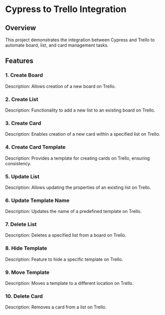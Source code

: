 # Cypress to Trello Integration
## Overview
This project demonstrates the integration between Cypress and Trello to automate board, list, and card management tasks.

## Features
### 1. Create Board
Description: Allows creation of a new board on Trello.

### 2. Create List
Description: Functionality to add a new list to an existing board on Trello.
### 3. Create Card
Description: Enables creation of a new card within a specified list on Trello.
### 4. Create Card Template
Description: Provides a template for creating cards on Trello, ensuring consistency.
### 5. Update List
Description: Allows updating the properties of an existing list on Trello.
### 6. Update Template Name
Description: Updates the name of a predefined template on Trello.
### 7. Delete List
Description: Deletes a specified list from a board on Trello.
### 8. Hide Template
Description: Feature to hide a specific template on Trello.
### 9. Move Template
Description: Moves a template to a different location on Trello.
### 10. Delete Card
Description: Removes a card from a list on Trello.

